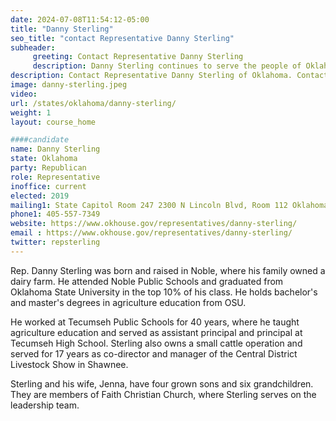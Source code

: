 ```yaml
---
date: 2024-07-08T11:54:12-05:00
title: "Danny Sterling"
seo_title: "contact Representative Danny Sterling"
subheader:
     greeting: Contact Representative Danny Sterling
     description: Danny Sterling continues to serve the people of Oklahoma's 27th District with dedication and commitment.
description: Contact Representative Danny Sterling of Oklahoma. Contact information for Danny Sterling includes email address, phone number, and mailing address.
image: danny-sterling.jpeg
video:
url: /states/oklahoma/danny-sterling/
weight: 1
layout: course_home

####candidate
name: Danny Sterling
state: Oklahoma
party: Republican
role: Representative
inoffice: current
elected: 2019
mailing1: State Capitol Room 247 2300 N Lincoln Blvd, Room 112 Oklahoma City, OK 73105
phone1: 405-557-7349
website: https://www.okhouse.gov/representatives/danny-sterling/
email : https://www.okhouse.gov/representatives/danny-sterling/
twitter: repsterling
---
```

Rep. Danny Sterling was born and raised in Noble, where his family owned a dairy farm. He attended Noble Public Schools and graduated from Oklahoma State University in the top 10% of his class. He holds bachelor's and master's degrees in agriculture education from OSU.

He worked at Tecumseh Public Schools for 40 years, where he taught agriculture education and served as assistant principal and principal at Tecumseh High School. Sterling also owns a small cattle operation and served for 17 years as co-director and manager of the Central District Livestock Show in Shawnee.

Sterling and his wife, Jenna, have four grown sons and six grandchildren. They are members of Faith Christian Church, where Sterling serves on the leadership team.

